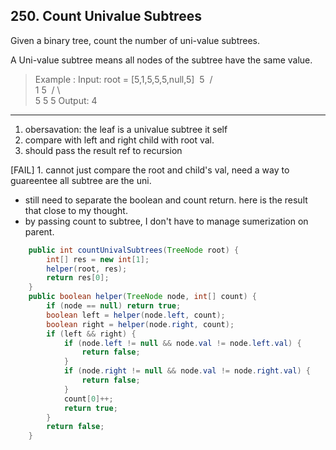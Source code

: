 ## 250. Count Univalue Subtrees

Given a binary tree, count the number of uni-value subtrees.

A Uni-value subtree means all nodes of the subtree have the same value.

>Example :
Input:  root = [5,1,5,5,5,null,5]
 ​             5
 ​            / \
 ​           1   5
 ​          / \   \
 ​         5   5   5
Output: 4

----
1. obersavation: the leaf is a univalue subtree it self
2. compare with left and right child with root val.
3. should pass the result ref to recursion

[FAIL] 1. cannot just compare the root and child's val, need a way to guareentee all subtree are the uni.
* still need to separate the boolean and count return. here is the result that close to my thought.
* by passing count to subtree, I don't have to manage sumerization on parent.

```java
    public int countUnivalSubtrees(TreeNode root) {
        int[] res = new int[1];
        helper(root, res);
        return res[0];
    }
    public boolean helper(TreeNode node, int[] count) {
        if (node == null) return true;
        boolean left = helper(node.left, count);
        boolean right = helper(node.right, count);
        if (left && right) {
            if (node.left != null && node.val != node.left.val) {
                return false;
            }
            if (node.right != null && node.val != node.right.val) {
                return false;
            }
            count[0]++;
            return true;
        }
        return false;
    }
```